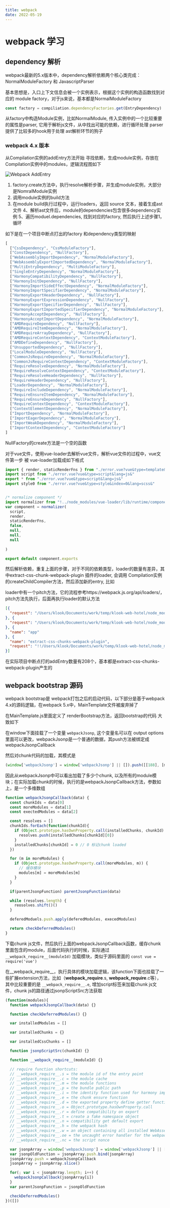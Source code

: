 ```yaml
---
title: webpack
date: 2022-05-19
---
```


# webpack 学习

## dependency 解析

webpack最新的5.x版本中，dependency解析依赖两个核心类完成：NormalModuleFactory 和 JavascriptParser

基本思想是，入口上下文信息会被一个实例表示，根据这个实例的构造函数找到对应的 module factory，对于js来说，基本都是NormalModuleFactory

```js
const factory = compiliation.dependencyFactories.get(EntryDependency)
```
从factory中构造Module实例，比如NormalModule, 传入实例中的一个比较重要的属性是parser, 它用于解析js文件，从中找出可能的依赖，进行循环处理
parser提供了比较多的hook用于处理 ast解析环节的狗子

### webpack 4.x 版本

从Compilation实例的addEntry方法开始 寻找依赖，生成module实例，存放在Compilation实例中的modules，逻辑流程图如下

![Webpack AddEntry](./assets/webpack-addEntry.png)

1. factory.create方法中，执行resolve解析步骤，并生成module实例，大部分是NomralModule实例
2. 调用module实例的build方法
3. 在module build执行过程中，运行loaders，返回 source 文本，接着生成ast文件
4、解析ast文件后，module的dependencies包含很多dependency实例
5、遍历moduel.dependencies, 找到对应的factory, 然后执行上述步骤1，循环

如下是在一个项目中断点打出的factory 和dependency类型的映射

```js
[
  ["CssDependency", "CssModuleFactory"],
  ["ConstDependency", "NullFactory"],
  ["WebAssemblyImportDependency", "NormalModuleFactory"],
  ["WebAssemblyExportImportedDependency", "NormalModuleFactory"],
  ["MultiEntryDependency", "MultiModuleFactory"],
  ["SingleEntryDependency", "NormalModuleFactory"],
  ["HarmonyCompatibilityDependency", "NullFactory"],
  ["HarmonyInitDependency", "NullFactory"],
  ["HarmonyImportSideEffectDependency", "NormalModuleFactory"],
  ["HarmonyImportSpecifierDependency", "NormalModuleFactory"],
  ["HarmonyExportHeaderDependency", "NullFactory"],
  ["HarmonyExportExpressionDependency", "NullFactory"],
  ["HarmonyExportSpecifierDependency", "NullFactory"],
  ["HarmonyExportImportedSpecifierDependency", "NormalModuleFactory"],
  ["HarmonyAcceptDependency", "NullFactory"],
  ["HarmonyAcceptImportDependency", "NormalModuleFactory"],
  ["AMDRequireDependency", "NullFactory"],
  ["AMDRequireItemDependency", "NormalModuleFactory"],
  ["AMDRequireArrayDependency", "NullFactory"],
  ["AMDRequireContextDependency", "ContextModuleFactory"],
  ["AMDDefineDependency", "NullFactory"],
  ["UnsupportedDependency", "NullFactory"],
  ["LocalModuleDependency", "NullFactory"],
  ["CommonJsRequireDependency", "NormalModuleFactory"],
  ["CommonJsRequireContextDependency", "ContextModuleFactory"],
  ["RequireResolveDependency", "NormalModuleFactory"],
  ["RequireResolveContextDependency", "ContextModuleFactory"],
  ["RequireResolveHeaderDependency", "NullFactory"],
  ["RequireHeaderDependency", "NullFactory"],
  ["LoaderDependency", "NormalModuleFactory"],
  ["RequireIncludeDependency", "NormalModuleFactory"],
  ["RequireEnsureItemDependency", "NormalModuleFactory"],
  ["RequireEnsureDependency", "NullFactory"],
  ["RequireContextDependency", "ContextModuleFactory"],
  ["ContextElementDependency", "NormalModuleFactory"],
  ["ImportDependency", "NormalModuleFactory"],
  ["ImportEagerDependency", "NormalModuleFactory"],
  ["ImportWeakDependency", "NormalModuleFactory"],
  ["ImportContextDependency", "ContextModuleFactory"]
]

```
NullFactory的create方法是一个空的函数

对于vue文件，使用vue-loader去解析vue文件，解析vue文件的过程中，vue文件第一步 被 vue-loader加载成如下格式
```js
import { render, staticRenderFns } from "./error.vue?vue&type=template&id=a85b39f0&"
import script from "./error.vue?vue&type=script&lang=js&"
export * from "./error.vue?vue&type=script&lang=js&"
import style0 from "./error.vue?vue&type=style&index=0&lang=scss&"


/* normalize component */
import normalizer from "!../node_modules/vue-loader/lib/runtime/componentNormalizer.js"
var component = normalizer(
  script,
  render,
  staticRenderFns,
  false,
  null,
  null,
  null
  
)

export default component.exports
```
然后解析依赖，重复上面的步骤，对于不同的依赖类型，loader的数量有差异，其中extract-css-chunk-webpack-plugin 插件的loader, 会调用
Compilation实例的createChildCompiler方法，然后添加新的entry, 比如

loader中有一个pitch方法，它的流程参考https://webpack.js.org/api/loaders/， pitch方法先执行，后面再执行loader的默认方法

```json
[{
  "request": "/Users/klook/Documents/work/temp/klook-web-hotel/node_modules/html-webpack-plugin/lib/loader.js!/Users/klook/Documents/work/temp/klook-web-hotel/app.html"
}, {
  "request": "/Users/klook/Documents/work/temp/klook-web-hotel/node_modules/html-webpack-plugin/lib/loader.js!/Users/klook/Documents/work/temp/klook-web-hotel/app.html"
}, {
  "name": "app"
}, {
  "name": "extract-css-chunks-webpack-plugin",
  "request": "!!/Users/klook/Documents/work/temp/klook-web-hotel/node_modules/css-loader/dist/cjs.js??ref--7-oneOf-1-1!/Users/klook/Documents/work/temp/klook-web-hotel/node_modules/vue-loader/lib/loaders/stylePostLoader.js!/Users/klook/Documents/work/temp/klook-web-hotel/node_modules/postcss-loader/src/index.js??ref--7-oneOf-1-2!/Users/klook/Documents/work/temp/klook-web-hotel/node_modules/sass-loader/dist/cjs.js??ref--7-oneOf-1-3!/Users/klook/Documents/work/temp/klook-web-hotel/node_modules/vue-loader/lib/index.js??vue-loader-options!/Users/klook/Documents/work/temp/klook-web-hotel/components/common/svg-icon.vue?vue&type=style&index=0&lang=scss&"
}]
```

在实际项目中断点打的addEntry数量有208个，基本都是extract-css-chunks-webpack-plugin产生的


## webpack bootstrap 源码

webpack bootstrap是 webpack打包之后的启动代码，以下部分是基于webpack 4.x的源码逻辑，在webpack 5.x中，MainTemplate文件被废弃掉了

在MainTemplate.js里面定义了 renderBootstrap方法，返回bootstrap的代码 大致如下

在window下面挂载了一个变量 `webpackJsonp`, 这个变量名可以在 output options里面可以更改，webpackJsonp是一个普通的数据，其push方法被绑定成webpackJsonpCallback

然后对chunk代码的加载，其模式是

```js
(window['webpackJsonp'] = window['webpackJsonp'] || []).push([[188], [moreModules], [exectedModules]])
```

因此从webpackJsonp中可以看出加载了多少个chunk, 以及所有的module模块；在实际加载chunk的时候，执行的是webpackJsonpCallback方法，参数如上，是一个多维数组

```js
function webpackJsonpCallback(data) {
  const chunkIds = data[0]
  const moreModules = data[1]
  const exectedModules = data[2]

  const resolves = []
  chunkIds.forEach(function(chunkId){
    if (Object.prototype.hasOwnProperty.call(installedChunks, chunkId) && installedChunks[chunkId]) {
      resolves.push(installedChunks[chunkId][0])
    }
    installedChunks[chunkId] = 0 // 0 标记chunk loaded
  })

  for (m in moreModules) {
    if (Object.prototype.hasOwnProperty.call(moreModules, m)) {
      // 缓存模块
      modules[m] = moreModules[m]
    }
  }

  if(parentJsonpFunction) parentJsonpFunction(data)

  while (resolves.length) {
    reosolves.shift()()
  }

  deferedModuels.push.apply(deferedModules, execedModules)

  return checkDeferredModules()
}
```

下载chunk js文件，然后执行上面的webpackJsonpCallback函数，缓存chunk里面包含的module，后面代码执行的时候，实际通过`__webpack_require__(moduleId)` 加载模块，类似于源码里面的
`const vue = require('vue')`

在__webpack_require__，执行具体的模块加载逻辑，该function下面也挂载了一些扩展extension方法，比如（__webpack_require__.s, __webpack_require__.c等），其中比较重要的是
`__webpack_require__.e`, 增加script标签来加载chunk js文件，chunk js的路径通过jsonpScriptSrc方法获取

```js
(function(modules){
  function webpackJsonpCallback(data) {}

  function checkDeferredModules() {}

  var installedModules = []

  var installedChunks = {}

  var installedCssChunks = []

  function jsonpScriptSrc(chunkId) {}

  function __webpack_require__(moduleId) {}

  // require function shortcuts:
  // __webpack_require__.s = the module id of the entry point
  // __webpack_require__.c = the module cache
  // __webpack_require__.m = the module functions
  // __webpack_require__.p = the bundle public path
  // __webpack_require__.i = the identity function used for harmony imports
  // __webpack_require__.e = the chunk ensure function
  // __webpack_require__.d = the exported property define getter function
  // __webpack_require__.o = Object.prototype.hasOwnProperty.call
  // __webpack_require__.r = define compatibility on export
  // __webpack_require__.t = create a fake namespace object
  // __webpack_require__.n = compatibility get default export
  // __webpack_require__.h = the webpack hash
  // __webpack_require__.w = an object containing all installed WebAssembly.Instance export objects keyed by module id
  // __webpack_require__.oe = the uncaught error handler for the webpack runtime
  // __webpack_require__.nc = the script nonce

  var jsonpArray = window['webpackJsonp'] = window['webpackJsonp'] || []
  var jsonpOldFunction = jsonpArray.push.bind(jsonpArray)
  jsonpArray.push = webpackJsonpCallback
  jsonpArray = jsonpArray.slice()

  for(; var i < jsonpArray.length; i++) {
    webpackJsonpCallback(jsonpArray[i])
  }
  var parentJsonpFunction = jsonpOldFunction

  checkDeferredModules()
})([])
```